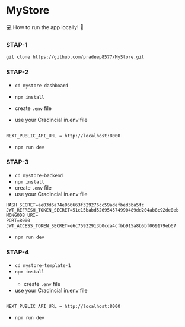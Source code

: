# MyStore

💻 How to run the app locally! 🏃

### STAP-1
`git clone https://github.com/pradeep8577/MyStore.git`

### STAP-2
- `cd mystore-dashboard`
- `npm install`

- create `.env` file
- use your Cradincial in.env file

```

NEXT_PUBLIC_API_URL = http://localhost:8000

```
  
- `npm run dev`

### STAP-3
- `cd mystore-backend`
- `npm install`
- create `.env` file
- use your Cradincial in.env file

```
HASH_SECRET=ae03d6a74e066663f329276cc59adefbed3ba5fc
JWT_REFRESH_TOKEN_SECRET=51c15babd526954574990489dd204ab8c92de0eb
MONGODB_URI=
PORT=8000
JWT_ACCESS_TOKEN_SECRET=e6c75922913b0cca4cfbb915a8b5bf069179eb67

```
- `npm run dev`

### STAP-4
- `cd mystore-template-1`
- `npm install`
- - create `.env` file
- use your Cradincial in.env file

```

NEXT_PUBLIC_API_URL = http://localhost:8000

```

- `npm run dev`






